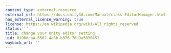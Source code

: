 ```yaml
---
content_type: external-resource
external_url: https://docs.unity3d.com/Manual/class-EditorManager.html
has_external_license_warning: true
license: https://en.wikipedia.org/wiki/All_rights_reserved
status: ''
title: change your Unity editor setting
uid: 0196dcaa-6562-4a8b-b376-78d9a5830451
wayback_url: ''
---
```

